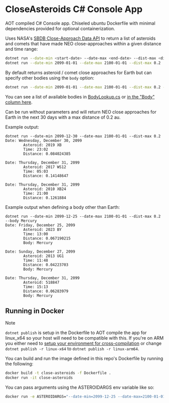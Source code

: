 # CloseAsteroids C# Console App
AOT compiled C# Console app. Chiseled ubuntu Dockerfile with minimal dependencies provided for optional containerization.

Uses NASA's [SBDB Close-Approach Data API](https://ssd-api.jpl.nasa.gov/doc/cad.html) to return a list of asteroids and comets that have made NEO close-approaches within a given distance and time range:

```sh
dotnet run --date-min <start-date> --date-max <end-date> --dist-max <distance(au)>
dotnet run --date-min 2099-01-01 --date-max 2100-01-01 --dist-max 0.2
```

By default returns asteroid / comet close approaches for Earth but can specify other bodies using the `body` option:

```sh
dotnet run --date-min 2099-01-01 --date-max 2100-01-01 --dist-max 0.2 --body "Mercury"
```

You can see a list of available bodies in [BodyLookup.cs](BodyLookup.cs) or [in the "Body" column here](https://ssd-api.jpl.nasa.gov/doc/cad.html#cad_body_table).

Can be run without parameters and will return NEO close approaches for Earth in the next 30 days with a max distance of 0.2 au.

Example output:
```
dotnet run --date-min 2099-12-30 --date-max 2100-01-01 --dist-max 0.2
Date: Wednesday, December 30, 2099
        Asteroid: 2019 XB
        Time: 23:02
        Distance: 0.084024385

Date: Thursday, December 31, 2099
        Asteroid: 2017 WS12
        Time: 05:03
        Distance: 0.14148647

Date: Thursday, December 31, 2099
        Asteroid: 2010 XB24
        Time: 21:00
        Distance: 0.1261884
```

Example output when defining a body other than Earth:
```
dotnet run --date-min 2099-12-25 --date-max 2100-01-01 --dist-max 0.2 --body Mercury
Date: Friday, December 25, 2099
        Asteroid: 2023 BY
        Time: 13:00
        Distance: 0.067190215
        Body: Mercury

Date: Sunday, December 27, 2099
        Asteroid: 2013 UG1
        Time: 11:48
        Distance: 0.04223703
        Body: Mercury

Date: Thursday, December 31, 2099
        Asteroid: 518847
        Time: 15:13
        Distance: 0.06283979
        Body: Mercury
```
## Running in Docker
> [!NOTE]  
`dotnet publish` is setup in the Dockerfile to AOT compile the app for linux_x64 so your host will need to be compatible with this. If you're on ARM you either need to [setup your environment for cross-compilation](https://learn.microsoft.com/en-us/dotnet/core/deploying/native-aot/cross-compile) or change `dotnet publish -r linux-x64` to `dotnet publish -r linux-arm64`.

You can build and run the image defined in this repo's Dockerfile by running the following:

```sh
docker build -t close-asteroids -f Dockerfile .
docker run -it close-asteroids
```

You can pass arguments using the ASTEROIDARGS env variable like so:
```sh
docker run -e ASTEROIDARGS="--date-min=2099-12-25 --date-max=2100-01-01 --dist-max=0.2 --body=Venus" -it close-asteroids
```